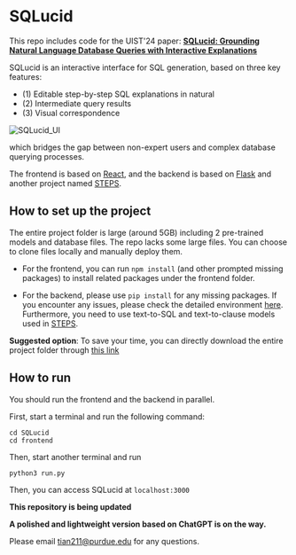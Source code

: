 
# SQLucid
This repo includes code for the UIST'24 paper: [**SQLucid: Grounding Natural Language Database Queries with Interactive Explanations**](https://arxiv.org/pdf/2409.06178)

SQLucid is an interactive interface for SQL generation, based on three key features:
- (1) Editable step-by-step SQL explanations in natural
- (2) Intermediate query results
- (3) Visual correspondence

![SQLucid_UI](https://github.com/user-attachments/assets/faba7992-5793-490e-a0cf-0d45819163b9)


which bridges the gap between non-expert users and complex database querying processes.


The frontend is based on [React](https://react.dev/), and the backend is based on [Flask](https://flask.palletsprojects.com/en/3.0.x/) and another project named [STEPS](https://github.com/magic-YuanTian/STEPS).

## How to set up the project
The entire project folder is large (around 5GB) including 2 pre-trained models and database files. The repo lacks some large files. You can choose to clone files locally and manually deploy them.

- For the frontend, you can run `npm install` (and other prompted missing packages) to install related packages under the frontend folder.

- For the backend, please use `pip install` for any missing packages. If you encounter any issues, please check the detailed environment [here](https://github.com/OhadRubin/SmBop). Furthermore, you need to use text-to-SQL and text-to-clause models used in [STEPS](https://github.com/magic-YuanTian/STEPS).


**Suggested option**: To save your time, you can directly download the entire project folder through [this link](https://purdue0-my.sharepoint.com/:u:/g/personal/tian211_purdue_edu/Ee2FCOD3QHtEiG6mEmZ2CtwBbk8x9hMRZ6d3aU6W3Xii_Q?e=XVWXYO)

## How to run
You should run the frontend and the backend in parallel.

First, start a terminal and run the following command:

```
cd SQLucid
cd frontend
```

Then, start another terminal and run

```
python3 run.py
```

Then, you can access SQLucid at `localhost:3000`




**This repository is being updated**

**A polished and lightweight version based on ChatGPT is on the way.**

Please email tian211@purdue.edu for any questions.


